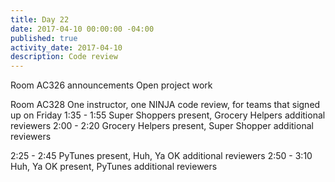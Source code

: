 ```yaml
---
title: Day 22
date: 2017-04-10 00:00:00 -04:00
published: true
activity_date: 2017-04-10
description: Code review
---
```


Room AC326
announcements
Open project work

Room AC328
One instructor, one NINJA
code review, for teams that signed up on Friday
1:35 - 1:55 Super Shoppers present, Grocery Helpers additional reviewers
2:00 - 2:20 Grocery Helpers present, Super Shopper additional reviewers

2:25 - 2:45 PyTunes present, Huh, Ya OK additional reviewers
2:50 - 3:10 Huh, Ya OK present, PyTunes additional reviewers
